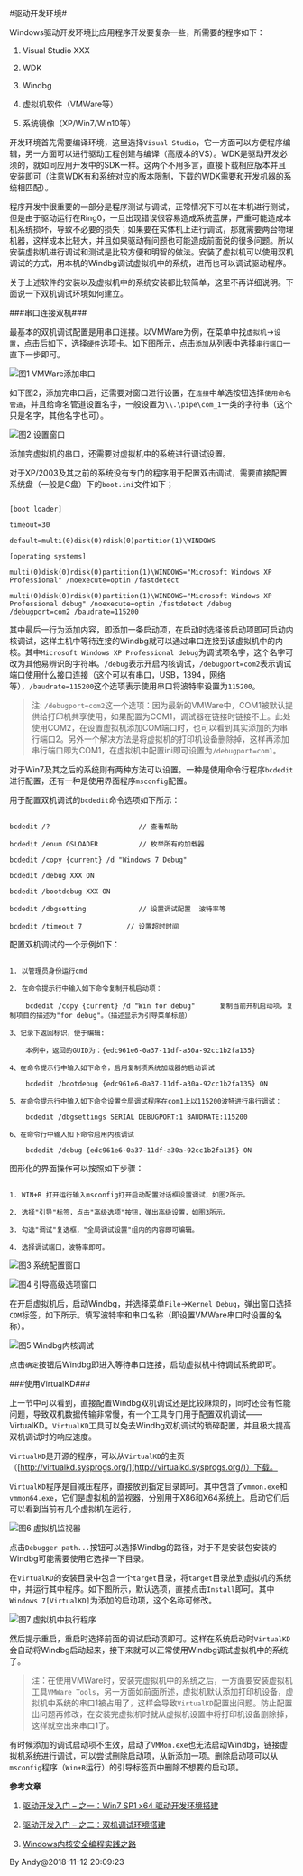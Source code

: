 
#驱动开发环境#

Windows驱动开发环境比应用程序开发要复杂一些，所需要的程序如下：

1. Visual Studio XXX
2. WDK
3. Windbg
4. 虚拟机软件（VMWare等）
5. 系统镜像（XP/Win7/Win10等）

开发环境首先需要编译环境，这里选择`Visual Studio`，它一方面可以方便程序编辑，另一方面可以进行驱动工程创建与编译（高版本的VS）。WDK是驱动开发必须的，就如同应用开发中的SDK一样。这两个不用多言，直接下载相应版本并且安装即可（注意WDK有和系统对应的版本限制，下载的WDK需要和开发机器的系统相匹配）。

程序开发中很重要的一部分是程序测试与调试，正常情况下可以在本机进行测试，但是由于驱动运行在Ring0，一旦出现错误很容易造成系统蓝屏，严重可能造成本机系统损坏，导致不必要的损失；如果要在实体机上进行调试，那就需要两台物理机器，这样成本比较大，并且如果驱动有问题也可能造成前面说的很多问题。所以安装虚拟机进行调试和测试是比较方便和明智的做法。安装了虚拟机可以使用双机调试的方式，用本机的Windbg调试虚拟机中的系统，进而也可以调试驱动程序。

关于上述软件的安装以及虚拟机中的系统安装都比较简单，这里不再详细说明。下面说一下双机调试环境如何建立。

###串口连接双机###

最基本的双机调试配置是用串口连接。以VMWare为例，在菜单中找`虚拟机`->`设置`，点击后如下，选择`硬件`选项卡。如下图所示，点击`添加`从列表中选择`串行端口`一直下一步即可。

![图1 VMWare添加串口](2018-11-12-Driver-Develop-Environment-add-com-port.jpg)

如下图2，添加完串口后，还需要对窗口进行设置，在`连接`中单选按钮选择`使用命名管道`，并且给命名管道设置名字，一般设置为`\\.\pipe\com_1`一类的字符串（这个只是名字，其他名字也可）。

![图2 设置窗口](2018-11-12-Driver-Develop-Environment-add-com2-for-debug.jpg)

添加完虚拟机的串口，还需要对虚拟机中的系统进行调试设置。

对于XP/2003及其之前的系统没有专门的程序用于配置双击调试，需要直接配置系统盘（一般是C盘）下的`boot.ini`文件如下；

```
[boot loader]
timeout=30
default=multi(0)disk(0)rdisk(0)partition(1)\WINDOWS
[operating systems]
multi(0)disk(0)rdisk(0)partition(1)\WINDOWS="Microsoft Windows XP Professional" /noexecute=optin /fastdetect
multi(0)disk(0)rdisk(0)partition(1)\WINDOWS="Microsoft Windows XP Professional debug" /noexecute=optin /fastdetect /debug /debugport=com2 /baudrate=115200
```

其中最后一行为添加内容，即添加一条启动项，在启动时选择该启动项即可启动内核调试，这样主机中等待连接的Windbg就可以通过串口连接到该虚拟机中的内核。其中`Microsoft Windows XP Professional debug`为调试项名字，这个名字可改为其他易辨识的字符串。`/debug`表示开启内核调试，`/debugport=com2`表示调试端口使用什么接口连接（这个可以有串口，USB，1394，网络等），`/baudrate=115200`这个选项表示使用串口将波特率设置为`115200`。

> 注: `/debugport=com2`这一个选项：因为最新的VMWare中，COM1被默认提供给打印机共享使用，如果配置为COM1，调试器在链接时链接不上。此处使用COM2，在设置虚拟机添加COM端口时，也可以看到其实添加的为串行端口2。另外一个解决方法是将虚拟机的打印机设备删除掉，这样再添加串行端口即为COM1，在虚拟机中配置ini即可设置为`/debugport=com1`。

对于Win7及其之后的系统则有两种方法可以设置。一种是使用命令行程序`bcdedit`进行配置，还有一种是使用界面程序`msconfig`配置。

用于配置双机调试的`bcdedit`命令选项如下所示：

```
bcdedit /?      				// 查看帮助
bcdedit /enum OSLOADER          // 枚举所有的加载器
bcdedit /copy {current} /d "Windows 7 Debug"
bcdedit /debug XXX ON
bcdedit /bootdebug XXX ON
bcdedit /dbgsetting     		// 设置调试配置  波特率等
bcdedit /timeout 7 			 // 设置超时时间
```

配置双机调试的一个示例如下：

```
1. 以管理员身份运行cmd
2. 在命令提示行中输入如下命令复制开机启动项：
	bcdedit /copy {current} /d "Win for debug"      复制当前开机启动项，复制项目的描述为"for debug"。（描述显示为引导菜单标题）
3、记录下返回标识，便于编辑:
	本例中，返回的GUID为：{edc961e6-0a37-11df-a30a-92cc1b2fa135}
4、在命令提示行中输入如下命令，启用复制项系统加载器的启动调试
	bcdedit /bootdebug {edc961e6-0a37-11df-a30a-92cc1b2fa135} ON
5、在命令提示行中输入如下命令设置全局调试程序在com1上以115200波特进行串行调试：
	bcdedit /dbgsettings SERIAL DEBUGPORT:1 BAUDRATE:115200
6、在命令行中输入如下命令启用内核调试
	bcdedit /debug {edc961e6-0a37-11df-a30a-92cc1b2fa135} ON
```

图形化的界面操作可以按照如下步骤：

```
1. WIN+R 打开运行输入msconfig打开启动配置对话框设置调试，如图2所示。
2. 选择"引导"标签，点击"高级选项"按钮，弹出高级设置，如图3所示。
3. 勾选"调试"复选框，"全局调试设置"组内的内容即可编辑。
4. 选择调试端口，波特率即可。
```

![图3 系统配置窗口](2018-11-12-Driver-Develop-Environment-msconfig-set-debug.jpg)

![图4 引导高级选项窗口](2018-11-12-Driver-Develop-Environment-msconfig-advance-set.jpg)

在开启虚拟机后，启动Windbg，并选择菜单`File`->`Kernel Debug`，弹出窗口选择`COM`标签，如下所示。填写波特率和串口名称（即设置VMWare串口时设置的名称）。

![图5 Windbg内核调试](2018-11-12-Driver-Develop-Environment-windbg-kernel-debug-com.jpg)

点击`确定`按钮后Windbg即进入等待串口连接，启动虚拟机中待调试系统即可。

###使用VirtualKD###

上一节中可以看到，直接配置Windbg双机调试还是比较麻烦的，同时还会有性能问题，导致双机数据传输非常慢，有一个工具专门用于配置双机调试——VirtualKD。`VirtualKD`工具可以免去Windbg双机调试的琐碎配置，并且极大提高双机调试时的响应速度。

`VirtualKD`是开源的程序，可以从`VirtualKD`的主页（[http://virtualkd.sysprogs.org/](http://virtualkd.sysprogs.org/)）下载。

`VirtualKD`程序是自减压程序，直接放到指定目录即可。其中包含了`vmmon.exe`和`vmmon64.exe`，它们是虚拟机的监视器，分别用于X86和X64系统上。启动它们后可以看到当前有几个虚拟机在运行，

![图6 虚拟机监视器](2018-11-12-Driver-Develop-Environment-virtual-machine-monitor.jpg)

点击`Debugger path...`按钮可以选择Windbg的路径，对于不是安装包安装的Windbg可能需要使用它选择一下目录。

在`VirtualKD`的安装目录中包含一个`target`目录，将`target`目录放到虚拟机的系统中，并运行其中程序。如下图所示，默认选项，直接点击`Install`即可。其中`Windows 7[VirtualKD]`为添加的启动项，这个名称可修改。

![图7 虚拟机中执行程序](2018-11-12-Driver-Develop-Environment-virtualkd-on-vm.jpg)

然后提示重启，重启时选择前面的调试启动项即可。这样在系统启动时`VirtualKD`会自动将Windbg启动起来，接下来就可以正常使用Windbg调试虚拟机中的系统了。

> 注：在使用VMWare时，安装完虚拟机中的系统之后，一方面要安装虚拟机工具`VMWare Tools`，另一方面如前面所述，虚拟机默认添加打印机设备，虚拟机中系统的串口1被占用了，这样会导致`VirtualKD`配置出问题。防止配置出问题再修改，在安装完虚拟机时就从虚拟机设置中将打印机设备删除掉，这样就空出来串口1了。

有时候添加的调试启动项不生效，启动了`VMMon.exe`也无法启动Windbg，链接虚拟机系统进行调试，可以尝试删除启动项，从新添加一项。删除启动项可以从`msconfig`程序（`Win+R`运行）的引导标签页中删除不想要的启动项。

**参考文章**

1. [驱动开发入门 – 之一：Win7 SP1 x64 驱动开发环境搭建](http://exp-blog.com/2018/07/26/pid-2137/)
2. [驱动开发入门 – 之二：双机调试环境搭建](http://exp-blog.com/2018/07/26/pid-2146/)
3. [Windows内核安全编程实践之路](https://www.kanxue.com/book-30-226.htm)

By Andy@2018-11-12 20:09:23
